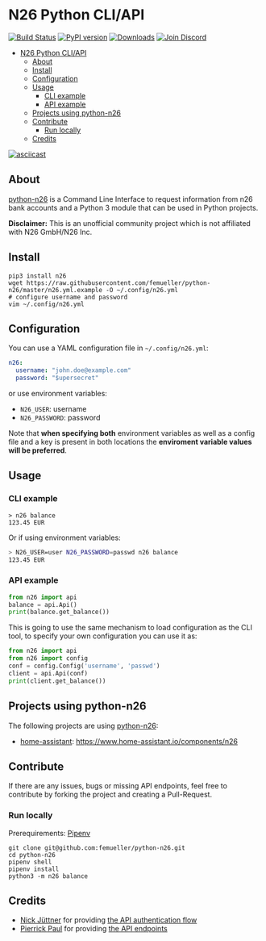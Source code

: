 # N26 Python CLI/API
[![Build Status](https://travis-ci.org/femueller/python-n26.svg?branch=master)](https://travis-ci.org/femueller/python-n26)
[![PyPI version](https://badge.fury.io/py/n26.svg)](https://badge.fury.io/py/n26)
[![Downloads](https://img.shields.io/pypi/dm/n26.svg)](https://img.shields.io/pypi/dm/n26.svg)
[![Join Discord](https://img.shields.io/badge/Discord-Join-7289DA.svg)](https://discord.gg/u7fEzS)

- [N26 Python CLI/API](#n26-python-cliapi)
  - [About](#about)
  - [Install](#install)
  - [Configuration](#configuration)
  - [Usage](#usage)
    - [CLI example](#cli-example)
    - [API example](#api-example)
  - [Projects using python-n26](#projects-using-python-n26)
  - [Contribute](#contribute)
    - [Run locally](#run-locally)
  - [Credits](#credits)
  
[![asciicast](https://asciinema.org/a/260083.svg)](https://asciinema.org/a/260083)

## About
[python-n26](https://github.com/femueller/python-n26) is a Command Line Interface to request information from n26 bank accounts and a Python 3 module that can be used in Python projects.

**Disclaimer:** This is an unofficial community project which is not affiliated with N26 GmbH/N26 Inc.

## Install

```shell
pip3 install n26
wget https://raw.githubusercontent.com/femueller/python-n26/master/n26.yml.example -O ~/.config/n26.yml
# configure username and password
vim ~/.config/n26.yml
```

## Configuration

You can use a YAML configuration file in `~/.config/n26.yml`:

```yaml
n26:
  username: "john.doe@example.com"
  password: "$upersecret"
```

or use environment variables:

- `N26_USER`: username
- `N26_PASSWORD`: password

Note that **when specifying both** environment variables as well as a config file and a key is present in both locations the **enviroment variable values will be preferred**.

## Usage

### CLI example

```shell
> n26 balance
123.45 EUR
```

Or if using environment variables:

```bash
> N26_USER=user N26_PASSWORD=passwd n26 balance
123.45 EUR
```

### API example
```python
from n26 import api
balance = api.Api()
print(balance.get_balance())
```

This is going to use the same mechanism to load configuration as the CLI tool, to specify your own configuration you can use it as:

```python
from n26 import api
from n26 import config
conf = config.Config('username', 'passwd')
client = api.Api(conf)
print(client.get_balance())
```

## Projects using python-n26

The following projects are using [python-n26](https://github.com/femueller/python-n26):

* [home-assistant](https://github.com/home-assistant/home-assistant/tree/dev/homeassistant/components/n26): https://www.home-assistant.io/components/n26

## Contribute
If there are any issues, bugs or missing API endpoints, feel free to contribute by forking the project and creating a Pull-Request.

### Run locally

Prerequirements: [Pipenv](https://pipenv.readthedocs.io/)

```shell
git clone git@github.com:femueller/python-n26.git
cd python-n26
pipenv shell
pipenv install
python3 -m n26 balance
```

## Credits
* [Nick Jüttner](https://github.com/njuettner) for providing [the API authentication flow](https://github.com/njuettner/alexa/blob/master/n26/app.py)
* [Pierrick Paul](https://github.com/PierrickP/) for providing [the API endpoints](https://github.com/PierrickP/n26/blob/develop/lib/api.js)

